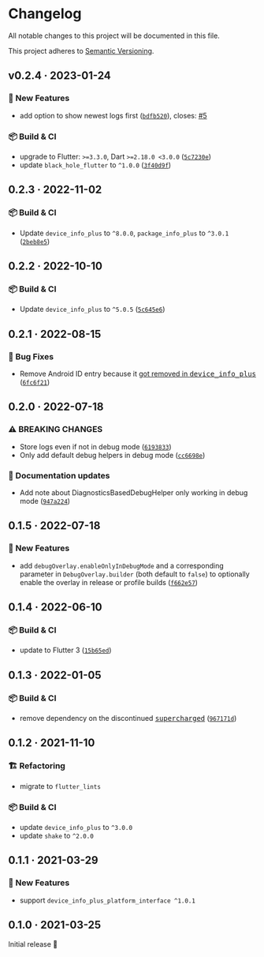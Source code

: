 # Changelog

All notable changes to this project will be documented in this file.

This project adheres to [Semantic Versioning](https://semver.org/spec/v2.0.0.html).

<!-- Template:
## NEW · 2023-xx-xx

### ⚠️ BREAKING CHANGES
### 🎉 New Features
### ⚡ Changes
### 🐛 Bug Fixes
### 📜 Documentation updates
### 🏗️ Refactoring
### 📦 Build & CI
-->

## v0.2.4 · 2023-01-24

### 🎉 New Features
* add option to show newest logs first ([`bdfb520`](https://github.com/JonasWanke/black_hole_flutter/commit/bdfb52020088c504cf4e6684f32809eb6be51005)), closes: [#5](https://github.com/JonasWanke/debug_overlay/issues/5)

### 📦 Build & CI
* upgrade to Flutter: `>=3.3.0`, Dart `>=2.18.0 <3.0.0` ([`5c7230e`](https://github.com/JonasWanke/black_hole_flutter/commit/5c7230e8c328678ef8679002c62d9c09c8a466ac))
* update `black_hole_flutter` to `^1.0.0` ([`3f40d9f`](https://github.com/JonasWanke/black_hole_flutter/commit/3f40d9f75a75a5f9c3ee70fceb13d0e48cd643fd))

## 0.2.3 · 2022-11-02

### 📦 Build & CI
* Update `device_info_plus` to `^8.0.0`, `package_info_plus` to `^3.0.1` ([`2beb8e5`](https://github.com/JonasWanke/debug_overlay/commit/2beb8e50eddaf73c950d17ebb2292fe77167d662))

## 0.2.2 · 2022-10-10

### 📦 Build & CI
* Update `device_info_plus` to `^5.0.5` ([`5c645e6`](https://github.com/JonasWanke/debug_overlay/commit/5c645e63131125ff6740b8546f3f3157d974dbf2))

## 0.2.1 · 2022-08-15

### 🐛 Bug Fixes
* Remove Android ID entry because it [got removed in <kbd>device_info_plus</kbd>](https://pub.dev/packages/device_info_plus/changelog#400) ([`6fc6f21`](https://github.com/JonasWanke/debug_overlay/commit/6fc6f217af77fa4e7d9cbb3d4415529cb8d9801a))

## 0.2.0 · 2022-07-18

### ⚠️ BREAKING CHANGES
* Store logs even if not in debug mode ([`6193833`](https://github.com/JonasWanke/debug_overlay/commit/619383304f15d4771bf2518ff301bca2f925639a))
* Only add default debug helpers in debug mode ([`cc6698e`](https://github.com/JonasWanke/debug_overlay/commit/cc6698e23e290d99a4384fcd8d5eee89a0772e37))

### 📜 Documentation updates
* Add note about DiagnosticsBasedDebugHelper only working in debug mode ([`947a224`](https://github.com/JonasWanke/debug_overlay/commit/947a22477888b79bc0dcd17a572ea3efceaa9fa1))

## 0.1.5 · 2022-07-18

### 🎉 New Features
* add `debugOverlay.enableOnlyInDebugMode` and a corresponding parameter in `DebugOverlay.builder` (both default to `false`) to optionally enable the overlay in release or profile builds ([`f662e57`](https://github.com/JonasWanke/debug_overlay/commit/f662e57289537e002598cbe9872ce6ee3c27b685))

## 0.1.4 · 2022-06-10

### 📦 Build & CI
* update to Flutter 3 ([`15b65ed`](https://github.com/JonasWanke/debug_overlay/commit/15b65edc43ece0850b5c52ba6ef21d5e63086522))

## 0.1.3 · 2022-01-05

### 📦 Build & CI
* remove dependency on the discontinued [<kbd>supercharged</kbd>](https://pub.dev/packages/supercharged) ([`967171d`](https://github.com/JonasWanke/debug_overlay/commit/967171d77d86ec871c380532c94737326430fcc5))

## 0.1.2 · 2021-11-10

### 🏗️ Refactoring
* migrate to `flutter_lints`

### 📦 Build & CI
* update `device_info_plus` to `^3.0.0`
* update `shake` to `^2.0.0`

## 0.1.1 · 2021-03-29

### 🎉 New Features
* support `device_info_plus_platform_interface ^1.0.1`

## 0.1.0 · 2021-03-25

Initial release 🎉
